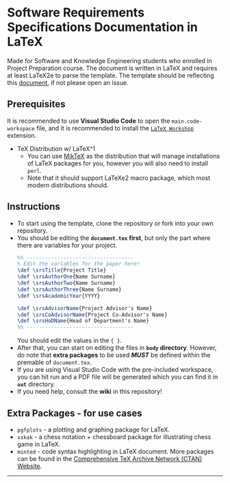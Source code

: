 # Software Requirements Specifications Documentation in LaTeX
Made for Software and Knowledge Engineering students who enrolled in Project Preparation course. The document is written in LaTeX and requires at least LaTeX2e to parse the template. The template should be reflecting this [document](https://drive.google.com/file/d/1jN1bwZbOawE3YX4K3zLIamliZ07KrzSQ/view?usp=drive_link), if not please open an issue.

## Prerequisites
It is recommended to use **Visual Studio Code** to open the `main.code-workspace` file, and it is recommended to install the [`LaTeX Workshop`](https://marketplace.visualstudio.com/items?itemName=James-Yu.latex-workshop) extension.
* TeX Distribution w/ LaTeX^1
  * You can use [MikTeX](https://miktex.org/) as the distribution that will manage installations of LaTeX packages for you, however you will also need to install `perl`.
  * Note that it should support LaTeXe2 macro package, which most modern distributions should.

## Instructions
* To start using the template, clone the repository or fork into your own repository.
* You should be editing the **`document.tex` first**, but only the part where there are variables for your project.
  ```tex
  %% -----------------------------------
  % Edit the variables for the paper here!
  \def \srsTitle{Project Title}
  \def \srsAuthorOne{Name Surname}
  \def \srsAuthorTwo{Name Surname}
  \def \srsAuthorThree{Name Surname}
  \def \srsAcademicYear{YYYY}

  \def \srsAdvisorName{Project Advisor's Name}
  \def \srsCoAdvisorName{Project Co-Advisor's Name}
  \def \srsHoDName{Head of Department's Name}
  %% -----------------------------------
  ```
  You should edit the values in the `{ }`.
* After that, you can start on editing the files in **`body` directory**. However, do note that **extra packages** to be used ***MUST*** be defined within the premable of `document.tex`.
* If you are using Visual Studio Code with the pre-included workspace, you can hit run and a PDF file will be generated which you can find it in **`out`** directory.
* If you need help, consult the **wiki** in this repository!

## Extra Packages - for use cases
* `pgfplots` - a plotting and graphing package for LaTeX.
* `xskak` - a chess notation + chessboard package for illustrating chess game in LaTeX.
* `minted` - code syntax highlighting in LaTeX document.
More packages can be found in the [Comprehensive TeX Archive Network (CTAN) Website](https://ctan.org/).

---

[^1]: Also see TeX Users Group's document on widely-available distribution, https://www.tug.org/interest.html#free.